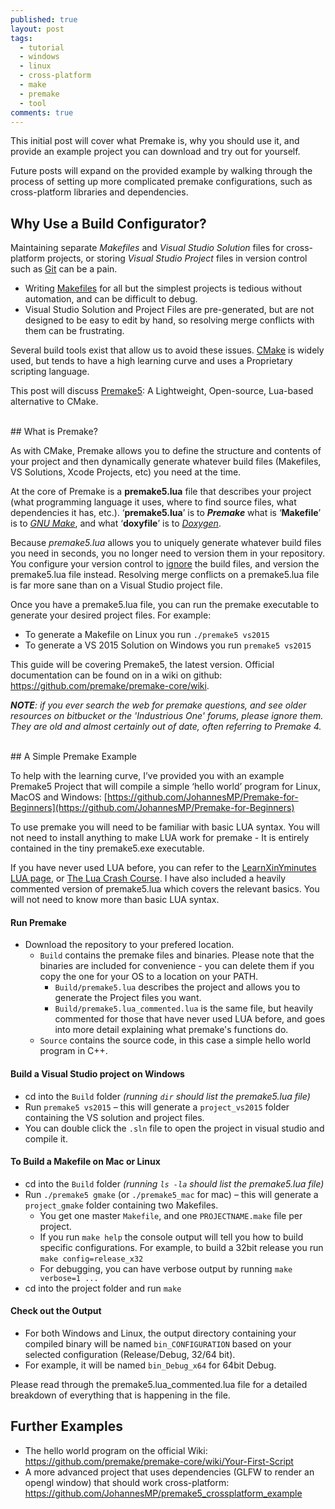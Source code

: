 ```yaml
---
published: true
layout: post
tags:
  - tutorial
  - windows
  - linux
  - cross-platform
  - make
  - premake
  - tool
comments: true
---
```

This initial post will cover what Premake is, why you should use it, and provide an example project you can download and try out for yourself.

Future posts will expand on the provided example by walking through the process of setting up more complicated premake configurations, such as cross-platform libraries and dependencies.


## Why Use a Build Configurator?

Maintaining separate _Makefiles_ and _Visual Studio Solution_ files for cross-platform projects, or storing _Visual Studio Project_ files in version control such as [Git](https://git-scm.com/) can be a pain.

- Writing [Makefiles](https://www.cs.swarthmore.edu/~newhall/unixhelp/howto_makefiles.html) for all but the simplest projects is tedious without automation, and can be difficult to debug.
- Visual Studio Solution and Project Files are pre-generated, but are not designed to be easy to edit by hand, so resolving merge conflicts with them can be frustrating.

Several build tools exist that allow us to avoid these issues. [CMake](https://cmake.org/) is widely used, but tends to have a high learning curve and uses a Proprietary scripting language.

This post will discuss [Premake5](https://premake.github.io/): A Lightweight, Open-source, Lua-based alternative to CMake.

<br />
## What is Premake?

As with CMake, Premake allows you to define the structure and contents of your project and then dynamically generate whatever build files (Makefiles, VS Solutions, Xcode Projects, etc) you need at the time.

<!-- more -->

At the core of Premake is a **premake5.lua** file that describes your project (what programming language it uses, where to find source files, what dependencies it has, etc.). ‘**premake5.lua**’ is to _**Premake**_ what is ‘**Makefile**’ is to _[GNU Make](https://www.gnu.org/software/make/)_, and what ‘**doxyfile**’ is to _[Doxygen](http://www.stack.nl/~dimitri/doxygen/)_.

Because _premake5.lua_ allows you to uniquely generate whatever build files you need in seconds, you no longer need to version them in your repository. You configure your version control to [ignore](https://git-scm.com/docs/gitignore) the build files, and version the premake5.lua file instead. Resolving merge conflicts on a premake5.lua file is far more sane than on a Visual Studio project file.

Once you have a premake5.lua file, you can run the premake executable to generate your desired project files. For example:

- To generate a Makefile on Linux you run `./premake5 vs2015`
- To generate a VS 2015 Solution on Windows you run `premake5 vs2015`

This guide will be covering Premake5, the latest version. Official documentation can be found on in a wiki on github: https://github.com/premake/premake-core/wiki. 

_**NOTE**: if you ever search the web for premake questions, and see older resources on bitbucket or the 'Industrious One' forums, please ignore them. They are old and almost certainly out of date, often referring to Premake 4._

<br />
## A Simple Premake Example

To help with the learning curve, I’ve provided you with an example Premake5 Project that will compile a simple ‘hello world’ program for Linux, MacOS and Windows: [https://github.com/JohannesMP/Premake-for-Beginners](https://github.com/JohannesMP/Premake-for-Beginners)

To use premake you will need to be familiar with basic LUA syntax. You will not need to install anything to make LUA work for premake - It is entirely contained in the tiny premake5.exe executable. 

If you have never used LUA before, you can refer to the [LearnXinYminutes LUA page](https://learnxinyminutes.com/docs/lua/), or [The Lua Crash Course](http://luatut.com/crash_course.html).  I have also included a heavily commented version of premake5.lua which covers the relevant basics. You will not need to know more than basic LUA syntax.

#### Run Premake
- Download the repository to your prefered location.
  - `Build` contains the premake files and binaries. Please note that the binaries are included for convenience - you can delete them if you copy the one for your OS to a location on your PATH.
    - `Build/premake5.lua` describes the project and allows you to generate the Project files you want.
    - `Build/premake5.lua_commented.lua` is the same file, but heavily commented for those that have never used LUA before, and goes into more detail explaining what premake's functions do.
  - `Source` contains the source code, in this case a simple hello world program in C++.
  

#### Build a Visual Studio project on Windows
- cd into the `Build` folder _(running `dir` should list the premake5.lua file)_
- Run `premake5 vs2015` – this will generate a `project_vs2015` folder containing the VS solution and project files.
- You can double click the `.sln` file to open the project in visual studio and compile it.

#### To Build a Makefile on Mac or Linux
- cd into the `Build` folder _(running `ls -la` should list the premake5.lua file)_
- Run `./premake5 gmake` (or `./premake5_mac` for mac) – this will generate a `project_gmake` folder containing two Makefiles.
  - You get one master `Makefile`, and one `PROJECTNAME.make` file per project.
  - If you run `make help` the console output will tell you how to build specific configurations. For example, to build a 32bit release you run `make config=release_x32`
  - For debugging, you can have verbose output by running `make verbose=1 ...`
- cd into the project folder and run `make`

#### Check out the Output
- For both Windows and Linux, the output directory containing your compiled binary will be named `bin_CONFIGURATION` based on your selected configuration (Release/Debug, 32/64 bit). 
- For example, it will be named `bin_Debug_x64` for 64bit Debug.

Please read through the premake5.lua_commented.lua file for a detailed breakdown of everything that is happening in the file.


## Further Examples

- The hello world program on the official Wiki: https://github.com/premake/premake-core/wiki/Your-First-Script
- A more advanced project that uses dependencies (GLFW to render an opengl window) that should work cross-platform: https://github.com/JohannesMP/premake5_crossplatform_example
